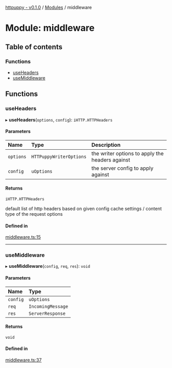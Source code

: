 [httpuppy - v0.1.0](../README.md) / [Modules](../modules.md) / middleware

# Module: middleware

## Table of contents

### Functions

- [useHeaders](middleware.md#useheaders)
- [useMiddleware](middleware.md#usemiddleware)

## Functions

### useHeaders

▸ **useHeaders**(`options`, `config`): `iHTTP.HTTPHeaders`

#### Parameters

| Name | Type | Description |
| :------ | :------ | :------ |
| `options` | `HTTPuppyWriterOptions` | the writer options to apply the headers against |
| `config` | `uOptions` | the server config to apply against |

#### Returns

`iHTTP.HTTPHeaders`

default list of http headers based on given config cache settings / content type of the request options

#### Defined in

[middleware.ts:15](https://github.com/abschill/httpuppy/blob/707d865/src/middleware.ts#L15)

___

### useMiddleware

▸ **useMiddleware**(`config`, `req`, `res`): `void`

#### Parameters

| Name | Type |
| :------ | :------ |
| `config` | `uOptions` |
| `req` | `IncomingMessage` |
| `res` | `ServerResponse` |

#### Returns

`void`

#### Defined in

[middleware.ts:37](https://github.com/abschill/httpuppy/blob/707d865/src/middleware.ts#L37)
